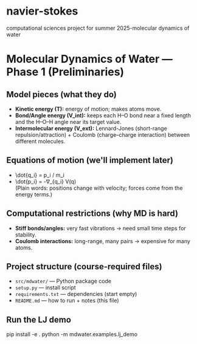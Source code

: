 # navier-stokes
computational sciences project for summer 2025-molecular dynamics of water
# Molecular Dynamics of Water — Phase 1 (Preliminaries)

## Model pieces (what they do)
- **Kinetic energy (T):** energy of motion; makes atoms move.
- **Bond/Angle energy (V_int):** keeps each H–O bond near a fixed length and the H–O–H angle near its target value.
- **Intermolecular energy (V_ext):** Lennard-Jones (short-range repulsion/attraction) + Coulomb (charge–charge interaction) between different molecules.

## Equations of motion (we'll implement later)
- \dot{q_i} = p_i / m_i  
- \dot{p_i} = -∇_{q_i} V(q)  
(Plain words: positions change with velocity; forces come from the energy terms.)

## Computational restrictions (why MD is hard)
- **Stiff bonds/angles:** very fast vibrations → need small time steps for stability.
- **Coulomb interactions:** long-range, many pairs → expensive for many atoms.

## Project structure (course-required files)
- `src/mdwater/` — Python package code
- `setup.py` — install script
- `requirements.txt` — dependencies (start empty)
- `README.md` — how to run + notes (this file)
## Run the LJ demo
pip install -e .
python -m mdwater.examples.lj_demo